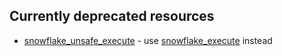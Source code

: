 <!-- Section of deprecated resources -->
 ## Currently deprecated resources 

- [snowflake_unsafe_execute](./docs/resources/unsafe_execute) - use [snowflake_execute](./docs/resources/execute) instead
